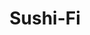 ---
layout: place
title: Sushi-Fi
permalink: /colorado/fort-collins/sushi-fi.html
stateAbbr: CO
stateName: Colorado
cityName: Fort Collins
seo:
  type: restaurant
  links: null
place_id: ChIJpUCjJEZKaYcRSJFdSiCcV7I
photos:
  - name: >-
      places/ChIJpUCjJEZKaYcRSJFdSiCcV7I/photos/AeeoHcL41KWeMARXe8rJfmNaLmLky2xV1mBffQ54kecZsbPRZxn7qpIzifWKHAVhs0pKA37i7K1rjeb7r25hQAeOPn7BHDcb9kgzGhrQZah10uHwlJDKiNDIo-xLkfKuAaro6QcaPZu9KBB3MnLX8x0h-mmWiCjASuVBLwt-QQE5LrxYmBPiDjHlEja42eh8lnbPYpIj1m8DH3XVAVbVmzjyDVAsJNBhXsRfe33aScCwAP3e3paJ1TsPN2RE4TUcwjPQKsb6b40-HiSXsO2LCuddVAhHZsHajTnex1D8klgio5msnw
    widthPx: 4000
    heightPx: 2252
    authorAttributions:
      - displayName: Sushi-Fi
        uri: https://maps.google.com/maps/contrib/112195180713979616678
        photoUri: >-
          https://lh3.googleusercontent.com/a/ACg8ocK05UytYURiWH3KJKbbTwqvk9WCT_3hnMN4iQD7qr7UvqIkGQ=s100-p-k-no-mo
    flagContentUri: >-
      https://www.google.com/local/imagery/report/?cb_client=maps_api_places.places_api&image_key=!1e10!2sAF1QipPl1ZcPAG7FU4kmwdiyMVZY8vw7mL3HzTuvsYwU&hl=en-US
    googleMapsUri: >-
      https://www.google.com/maps/place//data=!3m4!1e2!3m2!1sAF1QipPl1ZcPAG7FU4kmwdiyMVZY8vw7mL3HzTuvsYwU!2e10!4m2!3m1!1s0x87694a4624a340a5:0xb2579c204a5d9148
  - name: >-
      places/ChIJpUCjJEZKaYcRSJFdSiCcV7I/photos/AeeoHcIz0c60TLvhg_bDRdsxbT7Jt6z-f3VsbHfUJcyg7fUVlmlI3zVcdT8919BSRobZs3XhoCgk7T289Ocd8lMxSPngjuHEyJjZKSuXDeXUxElXSvbalkqaDzcU09yY22Jj36r3WcB1goAI_dBFrSMvzzwlTMhG05LqLKSwPeQS0PACBzhCeg_tkXQVVJ_Nr55h0stG_ErgSoSOjgrq62M5KYo2nlu17CGyhcoY8iAQoPAxjprC7h8bmXH1tGw_ZZhJB9UK73e6iwBsJWfShLA__SQ2l3b03Cp66FmjRkKrueeOlg
    widthPx: 4000
    heightPx: 2252
    authorAttributions:
      - displayName: Sushi-Fi
        uri: https://maps.google.com/maps/contrib/112195180713979616678
        photoUri: >-
          https://lh3.googleusercontent.com/a/ACg8ocK05UytYURiWH3KJKbbTwqvk9WCT_3hnMN4iQD7qr7UvqIkGQ=s100-p-k-no-mo
    flagContentUri: >-
      https://www.google.com/local/imagery/report/?cb_client=maps_api_places.places_api&image_key=!1e10!2sAF1QipP8ie7UCDXcAJj78dc8xs5gRKrJiZdr4OxWVsq8&hl=en-US
    googleMapsUri: >-
      https://www.google.com/maps/place//data=!3m4!1e2!3m2!1sAF1QipP8ie7UCDXcAJj78dc8xs5gRKrJiZdr4OxWVsq8!2e10!4m2!3m1!1s0x87694a4624a340a5:0xb2579c204a5d9148
  - name: >-
      places/ChIJpUCjJEZKaYcRSJFdSiCcV7I/photos/AeeoHcJZ3i7sOIHA8XIKnkshmCqAJ4GxHxJXgZ10Pr_CmTZjcrNi7skrmL4wcZuqNvVopqaNK029KUnsjzI6uW7DGjGmPm5Dr0PpH7TYpcl_wjpVoLOj5S7lAVxIjiRTLtSS6O8HsefZeYUC8OHti7tg3Fnw8NhUmw8DRBVYI879U74JTRiVl0w1o-T-6180Ka-IbsI77GY4UUT_dmgGdcr7BB1zl-ooWQr2bY3tOtUXq6vidVJ4vmLwnIpE4KTHn1EOC-TbjxHpLsBveNd6UFJ0-VflywDeyhD3Hn_MlnKC_eEhG3p7bhQ--5iyp6dyKa9tqHr8yoXT-V_T34gvyrmxHyhWQnRJyF4pBN4PuL98G2axpfQ7u-OPDNXAzeavQiF0zdhKwuN-KsYgo5AKUHu5Nw0D6hX_CzWR5FExmvTxW_DX-YfaPJYaBuhoB7E2KvDf
    widthPx: 4000
    heightPx: 3000
    authorAttributions:
      - displayName: Edwin Chong
        uri: https://maps.google.com/maps/contrib/101452229405206173227
        photoUri: >-
          https://lh3.googleusercontent.com/a/ACg8ocJCElpPNthVN6jH4Y5-UqujCrdDTKYqwTN377JVsgH4gicZ2omr=s100-p-k-no-mo
    flagContentUri: >-
      https://www.google.com/local/imagery/report/?cb_client=maps_api_places.places_api&image_key=!1e10!2sCIABIhAIN0uGXQjTsGf8JzEAB7-p&hl=en-US
    googleMapsUri: >-
      https://www.google.com/maps/place//data=!3m4!1e2!3m2!1sCIABIhAIN0uGXQjTsGf8JzEAB7-p!2e10!4m2!3m1!1s0x87694a4624a340a5:0xb2579c204a5d9148
  - name: >-
      places/ChIJpUCjJEZKaYcRSJFdSiCcV7I/photos/AeeoHcLw_zc2CqCL4Q75OT4Sgni3_pwisN1Hs1WesHg9YhzNtXkmEIC7CZLqT7KbjHLHT_3QRtBI3wMY1NWA-emOlrBdcGfQ7uZN0v42UcKmLkIM-0_lnzG1vS36wLKEX3mq6lFj_YArz9dccMJntADFwFD9MQGe2JQfKvGthMCEZpkLmr7KZhaWQ79k8NwM3bGj6hYeW6akk0TXqVYJq7Ypck3nHIk7a4Rmw_dXK-oRsySNJDKjJL4cpVkl0Md1lLQKM76X4C9v48DxPYdmWwo3-psjBHO2MLRenos4GpwFkrq0NLb_HxFs_ioJGKKfY3Mv4SOFCtAZT7PDlM8gma9w7mcTPdF78MdzGmPxCCbReJzuxZuOeUUM0yantrkmZFkJ1no2nnC6g8BZUMbpHNRzKuBvfzn66SuMeo4p4E42zqU
    widthPx: 4800
    heightPx: 3600
    authorAttributions:
      - displayName: Allison Wischmeier
        uri: https://maps.google.com/maps/contrib/114864287635915999639
        photoUri: >-
          https://lh3.googleusercontent.com/a/ACg8ocLeA9XHm5XXZ75CJthtAFr_ooHuOOy1V996-yLVOPQ6nTVfSQ=s100-p-k-no-mo
    flagContentUri: >-
      https://www.google.com/local/imagery/report/?cb_client=maps_api_places.places_api&image_key=!1e10!2sCIHM0ogKEICAgIDHlobgYA&hl=en-US
    googleMapsUri: >-
      https://www.google.com/maps/place//data=!3m4!1e2!3m2!1sCIHM0ogKEICAgIDHlobgYA!2e10!4m2!3m1!1s0x87694a4624a340a5:0xb2579c204a5d9148
  - name: >-
      places/ChIJpUCjJEZKaYcRSJFdSiCcV7I/photos/AeeoHcJOF7WPnGv9v0htz8dJSKNxiUworKibmtrh0XoQnUAov2uek8jheDL5q6FjZviGNH7M23YzlTxT78wKH-yROhsMjlKhXVGlH2T8zyScq-6GMDkjXKFLVciSiGPPXvf7cEkJfM_nAJ4eCSyRWjiTgDBZrLucL46prr8b16bVuLXxiuKlwutmTYHLagZWLWUcJuxaGi2GQ-rWTzxGxK64XPbZ7XyKFb2n2XHHoY5agSYH1OBI-WjrrdvWTv78ef7mxCFq7qt8uM6RbIFOlR1ycWqxD95KmTWzNcBq1wTfjANM0N-HY2uXrV5rpeDFt0WsHu-KEe_SNK-I4HqZzW4EE6KBZT-yqOo8ig_9xfU4nDAYXuj_xBUN2B7h8pvIjBNMJPUc_u-Cc3w1LoEBPn1auHz6EEbZTxPLJ98itqqfNCxpKg
    widthPx: 4624
    heightPx: 3472
    authorAttributions:
      - displayName: tim jones
        uri: https://maps.google.com/maps/contrib/115729673308053545814
        photoUri: >-
          https://lh3.googleusercontent.com/a-/ALV-UjUf7u8nEmiAAW2itAv61tmlqpiLbtSmvrzWH6SivwInkjft7ZA=s100-p-k-no-mo
    flagContentUri: >-
      https://www.google.com/local/imagery/report/?cb_client=maps_api_places.places_api&image_key=!1e10!2sCIHM0ogKEICAgIDnzo34Og&hl=en-US
    googleMapsUri: >-
      https://www.google.com/maps/place//data=!3m4!1e2!3m2!1sCIHM0ogKEICAgIDnzo34Og!2e10!4m2!3m1!1s0x87694a4624a340a5:0xb2579c204a5d9148
  - name: >-
      places/ChIJpUCjJEZKaYcRSJFdSiCcV7I/photos/AeeoHcJiz00CSQ30Fn5oWJrWQOV1VTLAlVRSK5aRrUHUWIfJoGT-W80htfKpMySiAg29lGVPvXgVBFd-uTv2LBDhW9Trc4niFNkkfjAfMqfijRQFZZ0421p8QApr-MpWLh50UfO19GHR0h-FxmmUUE-lErWxK06IgNRYw6YMSmbMqS1BgZZ59WfGnLgz1NnNGdeDlGywYBq0pemWN111KadMphFZEU6tJDLQ2CAENHWqlRTSgr61e7TXel7Y1fytl7O0jHkdg0MUqwcZNF5oMm1btY2lYse-vpU_vp1YB7vNXp5NQzlfSuD4HIS9Zf-LWLuXN11XN8pCtIjYk-0MFUXVlNbOhRNXP6K9fA2Zh7T2XPVkALY4LD44vXUCtPyX68jJyUBJOEuJCarQt6pb0IN45P2yp2fCsvDsSHluyyfliLcu4A
    widthPx: 3000
    heightPx: 4000
    authorAttributions:
      - displayName: Sebastien Gavillet
        uri: https://maps.google.com/maps/contrib/101275260020088400664
        photoUri: >-
          https://lh3.googleusercontent.com/a-/ALV-UjVYB86rLAKXx3j5Q6wwzPxFRUNGBQl_rRC4IHwNh9c8KQT8w0ZmtQ=s100-p-k-no-mo
    flagContentUri: >-
      https://www.google.com/local/imagery/report/?cb_client=maps_api_places.places_api&image_key=!1e10!2sCIHM0ogKEICAgMCA2rHjNw&hl=en-US
    googleMapsUri: >-
      https://www.google.com/maps/place//data=!3m4!1e2!3m2!1sCIHM0ogKEICAgMCA2rHjNw!2e10!4m2!3m1!1s0x87694a4624a340a5:0xb2579c204a5d9148
  - name: >-
      places/ChIJpUCjJEZKaYcRSJFdSiCcV7I/photos/AeeoHcI8kvjaSX7Vu96BERJoLka5b0X6lnVPAgQi5ffU-gylIiiyJEnXU6wHr0ut9PyuhGo5PuOlLn-FdZU76Wc1PYNyn7jE-Xjj5y2vJbRnoApLjqOutZV6rVjDc849B_AXbf4_nEhRuveJgPrp1KzWvv3pwABNRirK7BG1eXabxedyvvSQaLjqF1TyNQKqPd-4daNuov__EmEC4PyMB_lWdWRspB6ugOoqyKBoDlDXRgzmjIuHa3OVkdLGEa9ItCQzVdB6-PZEr5eLhig1BYl0vh4GvsOAcX-gRf7G96WhTjIBqg
    widthPx: 1440
    heightPx: 810
    authorAttributions:
      - displayName: Sushi-Fi
        uri: https://maps.google.com/maps/contrib/112195180713979616678
        photoUri: >-
          https://lh3.googleusercontent.com/a/ACg8ocK05UytYURiWH3KJKbbTwqvk9WCT_3hnMN4iQD7qr7UvqIkGQ=s100-p-k-no-mo
    flagContentUri: >-
      https://www.google.com/local/imagery/report/?cb_client=maps_api_places.places_api&image_key=!1e10!2sAF1QipMp03kx9VueJPxUsqSto--5_U5kRk7axSsYbF17&hl=en-US
    googleMapsUri: >-
      https://www.google.com/maps/place//data=!3m4!1e2!3m2!1sAF1QipMp03kx9VueJPxUsqSto--5_U5kRk7axSsYbF17!2e10!4m2!3m1!1s0x87694a4624a340a5:0xb2579c204a5d9148
  - name: >-
      places/ChIJpUCjJEZKaYcRSJFdSiCcV7I/photos/AeeoHcKeVsGFK7A1H30ioZn8CpFESMOyHhEwWTiJ2CyE81dR6nDeEgU5330Q9gPD3Su3nwfYX0M5m1udG40aQlgPixm8MCgi1BCbanhFbnu2Pn9uWWSbv2pU6d-bUYfw74GlfWOJxlh-lz-THZglD-4qkMivUKRVKJVh7CWlXYTGqmey3jynbKvqanYqNthaj2U_Gtd2fnP0Vr8WmNm7RmhNhJQ4gUNzkx3HFUMpUrdTA40G39luzJgnvOzJZdC9HrYjUQWqg8Nh7EzkOSjKMDB6eEb3xzXt5x2igBE5TESlKhNHXvgIOfqt_4KPIgjGBMaHh52pIGynHC_WP7SNIdbIU9kVMjL4DHaVGISGDVE1SRLQ1vJxjYMuwNqFueZNpsKToUbM6UdqW4pjkY_U9DJ1fatkxjPRR75DQPPQ-6WuRCk
    widthPx: 4624
    heightPx: 3472
    authorAttributions:
      - displayName: tim jones
        uri: https://maps.google.com/maps/contrib/115729673308053545814
        photoUri: >-
          https://lh3.googleusercontent.com/a-/ALV-UjUf7u8nEmiAAW2itAv61tmlqpiLbtSmvrzWH6SivwInkjft7ZA=s100-p-k-no-mo
    flagContentUri: >-
      https://www.google.com/local/imagery/report/?cb_client=maps_api_places.places_api&image_key=!1e10!2sCIHM0ogKEICAgIDnzo34Bg&hl=en-US
    googleMapsUri: >-
      https://www.google.com/maps/place//data=!3m4!1e2!3m2!1sCIHM0ogKEICAgIDnzo34Bg!2e10!4m2!3m1!1s0x87694a4624a340a5:0xb2579c204a5d9148
  - name: >-
      places/ChIJpUCjJEZKaYcRSJFdSiCcV7I/photos/AeeoHcJhEarot_AqsYzgSmnxZ0TizGHORlS15mok03rMgqVJtv2Svio8xxmgtzjExACWq8uLj7cpvkNSdZx1kiNBckorXGob0xxhpcOYA5uJ17rfM9ZaBf375EtVTl3U5rLATqXwVkVbrc6eCqNGD-b3Ev76mmNsJZY9wLYjVKU0rl5TavieetDtOwiRASPTp6GBIPH8BDL9JBfsMYcXDJafoBlYm0IOCLuRDnI7J2ZzeERyhYBRacD50RMME0XlcZAlmZ3awKUNBCyeu-c5xM3QCr3Pe-JyqzYpzCn1T9UTJuYHCndSvjfMER4xfq1dkJ7_at22ixh-D-6igRe56KB95WYEkoUWGuE_OgrwOBrBXRv_AOY_ktL-mEc0jqkekZezG-2sisqmykD7q4qdxxfurc-dJEUOa-MHrK5Lo7JY4eTuCUtp
    widthPx: 2937
    heightPx: 2937
    authorAttributions:
      - displayName: Adam Zentz
        uri: https://maps.google.com/maps/contrib/108858774154482923962
        photoUri: >-
          https://lh3.googleusercontent.com/a/ACg8ocLieyOMHlW7SJT78YJn9xboF2ThEeH_ODEkMWfoOixgQ1Fp0g=s100-p-k-no-mo
    flagContentUri: >-
      https://www.google.com/local/imagery/report/?cb_client=maps_api_places.places_api&image_key=!1e10!2sCIHM0ogKEICAgID72am9zQE&hl=en-US
    googleMapsUri: >-
      https://www.google.com/maps/place//data=!3m4!1e2!3m2!1sCIHM0ogKEICAgID72am9zQE!2e10!4m2!3m1!1s0x87694a4624a340a5:0xb2579c204a5d9148
  - name: >-
      places/ChIJpUCjJEZKaYcRSJFdSiCcV7I/photos/AeeoHcJtLPCf6uUESq7Xl7j_HjW_jlrndxTMhdCsewI9kDqDq4buljNzFBZ33_YAEj5sulIgD9TTkgpLcuJXpQommAn_wytnUqa9moQ9tV5-qP42-IA9-H1aInTlFr4nF3cWW4muiB-MeRjuufXsFoDFK8Qrn4QunJVWnPu4Eek_w00_9PYAhqoXSkMsE9LoLAUaCAFs87C7guGImpRpq1BMQB8yDhzkz-iJeDikHdVE8cz3dO_TcvrXYDHo-d8iPgrZrMmwDvBjSjjy8C6GbsAqdVBKaajKbB92ExaUGCN4PChsTg
    widthPx: 1536
    heightPx: 2048
    authorAttributions:
      - displayName: Sushi-Fi
        uri: https://maps.google.com/maps/contrib/112195180713979616678
        photoUri: >-
          https://lh3.googleusercontent.com/a/ACg8ocK05UytYURiWH3KJKbbTwqvk9WCT_3hnMN4iQD7qr7UvqIkGQ=s100-p-k-no-mo
    flagContentUri: >-
      https://www.google.com/local/imagery/report/?cb_client=maps_api_places.places_api&image_key=!1e10!2sAF1QipPPAJ8DWabd8e8KmVrKlkxvWG5QYimypEbqodEM&hl=en-US
    googleMapsUri: >-
      https://www.google.com/maps/place//data=!3m4!1e2!3m2!1sAF1QipPPAJ8DWabd8e8KmVrKlkxvWG5QYimypEbqodEM!2e10!4m2!3m1!1s0x87694a4624a340a5:0xb2579c204a5d9148
address: '921 E Harmony Rd #104, Fort Collins, CO 80525, USA'
street: '921 E Harmony Rd #104'
city: Fort Collins
state: CO
zip: '80525'
country: USA
neighborhood: null
latitude: '40.522745'
longitude: '-105.060914'
accessibility_options:
  wheelchairAccessibleParking: true
  wheelchairAccessibleEntrance: true
  wheelchairAccessibleRestroom: true
  wheelchairAccessibleSeating: true
business_status: OPERATIONAL
name: Sushi-Fi
google_maps_links:
  directionsUri: >-
    https://www.google.com/maps/dir//''/data=!4m7!4m6!1m1!4e2!1m2!1m1!1s0x87694a4624a340a5:0xb2579c204a5d9148!3e0
  placeUri: https://maps.google.com/?cid=12850911724225532232
  writeAReviewUri: >-
    https://www.google.com/maps/place//data=!4m3!3m2!1s0x87694a4624a340a5:0xb2579c204a5d9148!12e1
  reviewsUri: >-
    https://www.google.com/maps/place//data=!4m4!3m3!1s0x87694a4624a340a5:0xb2579c204a5d9148!9m1!1b1
  photosUri: >-
    https://www.google.com/maps/place//data=!4m3!3m2!1s0x87694a4624a340a5:0xb2579c204a5d9148!10e5
primary_type: Japanese Restaurant
opening_hours:
  regular: null
  current: null
secondary_opening_hours:
  regular:
    weekdayDescriptions: null
    type: null
  current:
    weekdayDescriptions: null
    type: null
phone: +1-970-221-1040
price_level: null
price_range: null
rating: null
rating_count: 0
website: null
description: >-
  Discover Sushi-Fi in Fort Collins, Colorado$$$Sushi-Fi in Fort Collins, CO,
  stands out as a laid-back Japanese restaurant specializing in fresh, flavorful
  dishes that cater to sushi enthusiasts. This spot features an all-you-can-eat
  menu with a variety of options like creative rolls and hearty rice bowls,
  making it a go-to choice for anyone craving authentic Japanese fare in a
  welcoming atmosphere. The restaurant emphasizes accessibility with features
  like wheelchair-friendly entrances and seating, ensuring a comfortable
  experience for all visitors. Its casual vibe and focus on quality ingredients
  make it an ideal destination for those exploring top-rated sushi options
  nearby. Whether you're in the mood for a quick meal or a relaxed dining
  outing, Sushi-Fi delivers a satisfying blend of taste and value that keeps
  locals coming back.
generative_summary: >-
  Discover Sushi-Fi in Fort Collins, Colorado$$$Sushi-Fi in Fort Collins, CO,
  stands out as a laid-back Japanese restaurant specializing in fresh, flavorful
  dishes that cater to sushi enthusiasts. This spot features an all-you-can-eat
  menu with a variety of options like creative rolls and hearty rice bowls,
  making it a go-to choice for anyone craving authentic Japanese fare in a
  welcoming atmosphere. The restaurant emphasizes accessibility with features
  like wheelchair-friendly entrances and seating, ensuring a comfortable
  experience for all visitors. Its casual vibe and focus on quality ingredients
  make it an ideal destination for those exploring top-rated sushi options
  nearby. Whether you're in the mood for a quick meal or a relaxed dining
  outing, Sushi-Fi delivers a satisfying blend of taste and value that keeps
  locals coming back.
generative_disclosure: Summarized by AI using the Grok-3-Mini model.
reviews: null
review_summary: >-
  What Customers Are Saying$$$Visitors to this sushi spot often rave about the
  fresh, high-quality ingredients that make every bite feel worthwhile,
  highlighting it as a solid pick for anyone hunting for reliable Japanese eats
  in the area. Many appreciate the generous portions and variety in the
  all-you-can-eat setup, noting that it offers great bang for your buck without
  skimping on flavor. Folks frequently mention the friendly service and
  efficient vibe, which adds to the overall enjoyable experience, though some
  point out that wait times can vary during peak hours. Overall, the feedback
  paints a positive picture of a place that's perfect for groups or solo diners
  seeking tasty sushi rolls in a casual setting. If you're on the lookout for
  approachable Japanese dining, this spot seems to hit the mark for most,
  blending affordability with satisfying meals that leave a good impression.
review_disclosure: Summarized by AI using the Grok-3-Mini model.
parking_options: null
payment_options: null
allow_dogs: null
curbside_pickup: null
delivery: null
dine_in: null
good_for_children: null
good_for_groups: null
good_for_sports: null
live_music: null
menu_for_children: null
outdoor_seating: null
reservable: null
restroom: null
serves_beer: null
serves_breakfast: null
serves_brunch: null
serves_cocktails: null
serves_coffee: null
serves_dinner: null
serves_dessert: null
serves_lunch: null
serves_vegetarian_food: null
serves_wine: null
takeout: null
update_category: pro
places_description: null

---